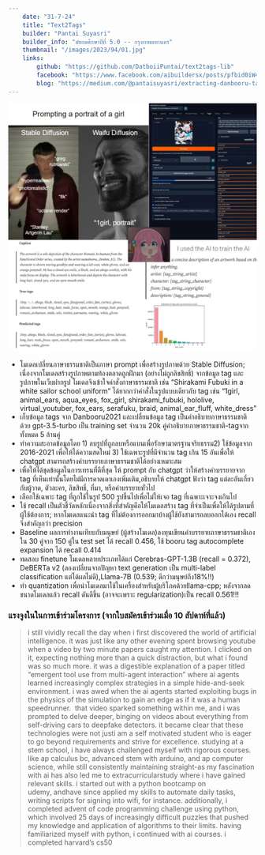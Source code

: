 ```yaml
---
    date: "31-7-24"
    title: "Text2Tags"
    builder: "Pantai Suyasri"
    builder_info: "มัธยมศึกษาปีที่ 5.0 -- กรุงเทพมหานคร"
    thumbnail: "/images/2023/94/01.jpg"
    links:
        github: "https://github.com/DatboiiPuntai/text2tags-lib"
        facebook: "https://www.facebook.com/aibuildersx/posts/pfbid0iW4oj7tRobENdSPH8ALTBJEG5TAqZQU2kmu36U2DndpoPugC2VR2d8V9fCz7ExqDl"
        blog: "https://medium.com/@pantaisuyasri/extracting-danbooru-tags-from-text-9b820478a7d8"
---
```


![image](/images/2023/94/01.jpg)

- โมเดลเปลี่ยนภาษาธรรมชาติเป็นภาษา prompt เพื่อสร้างรูปภาพด้วย Stable Diffusion; เนื่องจากโมเดลสร้างรูปภาพตามท้องตลาดถูกฝึกมา (อย่างไม่ถูกลิขสิทธิ์) จากข้อมูล tag และรูปภาพในเว็บฝากรูป โมเดลจึงเข้าใจคำสั่งภาษาธรรมชาติ เช่น “Shirakami Fubuki in a white sailor school uniform” ได้ยากกว่าคำสั่งในรูปแบบเดียวกับ tag เช่น “1girl, animal_ears, aqua_eyes, fox_girl, shirakami_fubuki, hololive, virtual_youtuber, fox_ears, serafuku, braid, animal_ear_fluff, white_dress”
- เก็บข้อมูล tags จาก Danbooru2021 และเปลี่ยนข้อมูล tag เป็นคำอธิบายภาษาธรรมชาติด้วย gpt-3.5-turbo เป็น training set จำนวน 20k คู่คำอธิบายภาษาธรรมชาติ-tagจากทั้งหมด 5 ล้านคู่
- ทำความสะอาดข้อมูลโดย 1) ลบรูปที่ถูกลบหรือแบนเพื่อรักษามาตรฐานจริยธรรม2) ใช้ข้อมูลจาก 2016-2021 เพื่อให้ได้ความสดใหม่ 3) ใช้เฉพาะรูปที่มีจำนวน tag เกิน 15 อันเพื่อให้ chatgpt สามารถสร้างคำบรรยายภาษาธรรมชาติได้อย่างเหมาะสม
- เพื่อให้ได้ชุดข้อมูลในการเทรนที่ดีที่สุด ให้ prompt กับ chatgpt ว่าให้สร้างคำบรรยายจาก tag ที่เห็นเท่านั้นโดยไม่มีการคาดเดาเองเพิ่มเติม,อธิบายให้ chatgpt ฟังว่า tag แต่ละอันเกี่ยวกับผู้วาด, ตัวละคร, ลิขสิทธิ์, ที่มา, หรือคำบรรยายทั่วไป
- เลือกใช้เฉพาะ tag ที่ถูกใช้ในรูป 500 รูปขึ้นไปเพื่อไม่ให้เจอ tag ที่เฉพาะเจาะจงเกินไป
- ใช้ recall เป็นตัวชี้วัดหลักเนื่องจากสิ่งที่สำคัญคือให้โมเดลสร้าง tag ที่จำเป็นเพื่อให้ได้รูปตามที่ผู้ใช้ต้องการ; หากโมเดลแนะนำ tag ที่ไม่ต้องการออกมาบ้างผู้ใช้ยังสามารถลบออกได้เอง recall จึงสำคัญกว่า precision
- Baseline ผลการทำงานเทียบกับมนุษย์ (ผู้สร้างโมเดล)ลงทุนเขียนคำบรรยายภาษาธรรมชาติเองใน 30 คู่จาก 150 คู่ใน test set ได้ recall 0.456, ใช้ booru tag autocomplete expansion ได้ recall 0.414
- ทดสอบ finetune โมเดลหลายประเภทได้แก่ Cerebras-GPT-1.3B (recall = 0.372), DeBERTa v2 (ลองเปลี่ยนจากปัญหา text generation เป็น multi-label classification แต่ได้ผลไม่ดี),Llama-7B (0.539; ดีกว่ามนุษย์ถึง18%!!)
- ทำ quantization เพื่อนำโมเดลมาใช้ในเครื่องสำหรับผู้บริโภคด้วยllama-cpp; หลังจากลดขนาดโมเดลแล้ว recall ดันดีขึ้น (อาจจะเพราะ regularization)เป็น recall 0.561!!!

### แรงจูงในในการเข้าร่วมโครงการ (จากใบสมัครเข้าร่วมเมื่อ 10 สัปดาห์ที่แล้ว)

> i still vividly recall the day when i first discovered the world of artificial intelligence. it was just like any other evening spent browsing youtube when a video by two minute papers caught my attention. I clicked on it, expecting nothing more than a quick distraction, but what i found was so much more. it was a digestible explanation of a paper titled “emergent tool use from multi-agent interaction” where ai agents learned increasingly complex strategies in a simple hide-and-seek environment. i was awed when the ai agents started exploiting bugs in the physics of the simulation to gain an edge as if it was a human speedrunner.&nbsp; that video sparked something within me, and i was prompted to delve deeper, binging on videos about everything from self-driving cars to deepfake detectors. it became clear that these technologies were not justi am a self motivated student who is eager to go beyond requirements and strive for excellence. studying at a stem school, i have always challenged myself with rigorous courses. like ap calculus bc, advanced stem with arduino, and ap computer science, while still consistently maintaining straight-as my fascination with ai has also led me to extracurricularstudy where i have gained relevant skills. i started out with a python bootcamp on udemy, andhave since applied my skills to automate daily tasks, writing scripts for signing into wifi, for instance. additionally, i completed advent of code programming challenge using python, which involved 25 days of increasingly difficult puzzles that pushed my knowledge and application of algorithms to their limits. having familiarized myself with python, i continued with ai courses. i completed harvard’s cs50
    